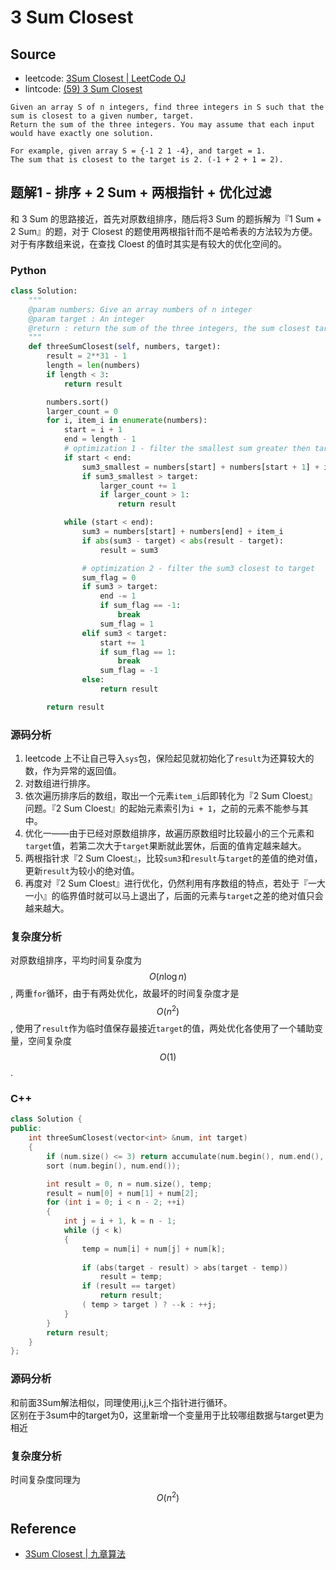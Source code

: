 # 3 Sum Closest

## Source

- leetcode: [3Sum Closest | LeetCode OJ](https://leetcode.com/problems/3sum-closest/)
- lintcode: [(59) 3 Sum Closest](http://www.lintcode.com/en/problem/3-sum-closest/)

```
Given an array S of n integers, find three integers in S such that the sum is closest to a given number, target. 
Return the sum of the three integers. You may assume that each input would have exactly one solution.

For example, given array S = {-1 2 1 -4}, and target = 1.
The sum that is closest to the target is 2. (-1 + 2 + 1 = 2).
```
## 题解1 - 排序 + 2 Sum + 两根指针 + 优化过滤

和 3 Sum 的思路接近，首先对原数组排序，随后将3 Sum 的题拆解为『1 Sum + 2 Sum』的题，对于 Closest 的题使用两根指针而不是哈希表的方法较为方便。对于有序数组来说，在查找 Cloest 的值时其实是有较大的优化空间的。

### Python

```python
class Solution:
    """
    @param numbers: Give an array numbers of n integer
    @param target : An integer
    @return : return the sum of the three integers, the sum closest target.
    """
    def threeSumClosest(self, numbers, target):
        result = 2**31 - 1
        length = len(numbers)
        if length < 3:
            return result

        numbers.sort()
        larger_count = 0
        for i, item_i in enumerate(numbers):
            start = i + 1
            end = length - 1
            # optimization 1 - filter the smallest sum greater then target
            if start < end:
                sum3_smallest = numbers[start] + numbers[start + 1] + item_i
                if sum3_smallest > target:
                    larger_count += 1
                    if larger_count > 1:
                        return result

            while (start < end):
                sum3 = numbers[start] + numbers[end] + item_i
                if abs(sum3 - target) < abs(result - target):
                    result = sum3

                # optimization 2 - filter the sum3 closest to target
                sum_flag = 0
                if sum3 > target:
                    end -= 1
                    if sum_flag == -1:
                        break
                    sum_flag = 1
                elif sum3 < target:
                    start += 1
                    if sum_flag == 1:
                        break
                    sum_flag = -1
                else:
                    return result

        return result
```

### 源码分析

1. leetcode 上不让自己导入`sys`包，保险起见就初始化了`result`为还算较大的数，作为异常的返回值。
2. 对数组进行排序。
3. 依次遍历排序后的数组，取出一个元素`item_i`后即转化为『2 Sum Cloest』问题。『2 Sum Cloest』的起始元素索引为`i + 1`，之前的元素不能参与其中。
4. 优化一——由于已经对原数组排序，故遍历原数组时比较最小的三个元素和`target`值，若第二次大于`target`果断就此罢休，后面的值肯定越来越大。
5. 两根指针求『2 Sum Cloest』，比较`sum3`和`result`与`target`的差值的绝对值，更新`result`为较小的绝对值。
6. 再度对『2 Sum Cloest』进行优化，仍然利用有序数组的特点，若处于『一大一小』的临界值时就可以马上退出了，后面的元素与`target`之差的绝对值只会越来越大。

### 复杂度分析

对原数组排序，平均时间复杂度为 $$O(n \log n)$$, 两重`for`循环，由于有两处优化，故最坏的时间复杂度才是 $$O(n^2)$$, 使用了`result`作为临时值保存最接近`target`的值，两处优化各使用了一个辅助变量，空间复杂度 $$O(1)$$.

### C++
```c++
class Solution {
public:
    int threeSumClosest(vector<int> &num, int target) 
    {
        if (num.size() <= 3) return accumulate(num.begin(), num.end(), 0);
        sort (num.begin(), num.end());

        int result = 0, n = num.size(), temp;
        result = num[0] + num[1] + num[2];
        for (int i = 0; i < n - 2; ++i)
        {
            int j = i + 1, k = n - 1;
            while (j < k)
            {
                temp = num[i] + num[j] + num[k];
                
                if (abs(target - result) > abs(target - temp))
                    result = temp;
                if (result == target)
                    return result;
                ( temp > target ) ? --k : ++j;
            }
        }
        return result;
    }
};
```
### 源码分析

和前面3Sum解法相似，同理使用i,j,k三个指针进行循环。<br>
区别在于3sum中的target为0，这里新增一个变量用于比较哪组数据与target更为相近

### 复杂度分析

时间复杂度同理为$$O(n^2)$$

## Reference

- [3Sum Closest | 九章算法](http://www.jiuzhang.com/solutions/3sum-closest/)
